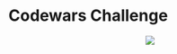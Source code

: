 # Codewars Challenge

<div align="center">
  <img src="https://www.codewars.com/packs/assets/logo.f607a0fb.svg"></img>
</div>